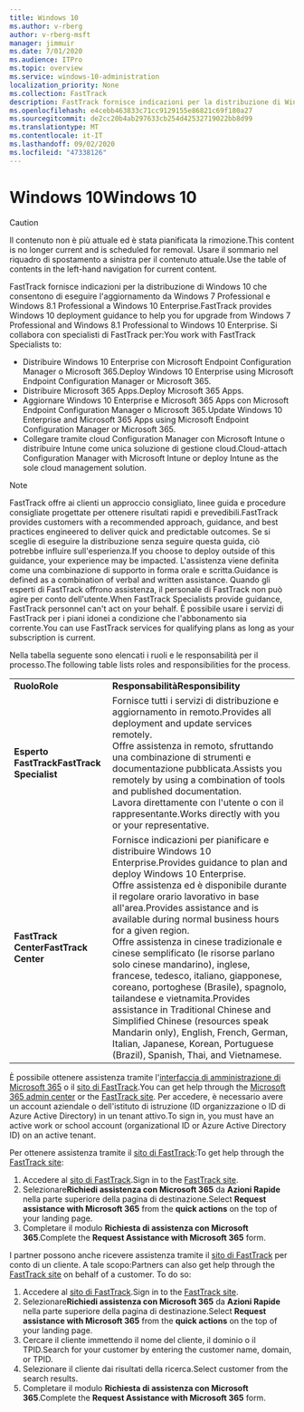 ```yaml
---
title: Windows 10
ms.author: v-rberg
author: v-rberg-msft
manager: jimmuir
ms.date: 7/01/2020
ms.audience: ITPro
ms.topic: overview
ms.service: windows-10-administration
localization_priority: None
ms.collection: FastTrack
description: FastTrack fornisce indicazioni per la distribuzione di Windows 10 che consentono di eseguire l'aggiornamento da Windows 7 Professional e Windows 8.1 Professional a Windows 10 Enterprise.
ms.openlocfilehash: e4cebb463833c71cc9129155e86821c69f180a27
ms.sourcegitcommit: de2cc20b4ab297633cb254d42532719022bb8d99
ms.translationtype: MT
ms.contentlocale: it-IT
ms.lasthandoff: 09/02/2020
ms.locfileid: "47338126"
---
```

# <a name="windows-10"></a><span data-ttu-id="e451e-103">Windows 10</span><span class="sxs-lookup"><span data-stu-id="e451e-103">Windows 10</span></span>

> [!CAUTION]
> <span data-ttu-id="e451e-104">Il contenuto non è più attuale ed è stata pianificata la rimozione.</span><span class="sxs-lookup"><span data-stu-id="e451e-104">This content is no longer current and is scheduled for removal.</span></span> <span data-ttu-id="e451e-105">Usare il sommario nel riquadro di spostamento a sinistra per il contenuto attuale.</span><span class="sxs-lookup"><span data-stu-id="e451e-105">Use the table of contents in the left-hand navigation for current content.</span></span>

<span data-ttu-id="e451e-106">FastTrack fornisce indicazioni per la distribuzione di Windows 10 che consentono di eseguire l'aggiornamento da Windows 7 Professional e Windows 8.1 Professional a Windows 10 Enterprise.</span><span class="sxs-lookup"><span data-stu-id="e451e-106">FastTrack provides Windows 10 deployment guidance to help you for upgrade from Windows 7 Professional and Windows 8.1 Professional to Windows 10 Enterprise.</span></span> <span data-ttu-id="e451e-107">Si collabora con specialisti di FastTrack per:</span><span class="sxs-lookup"><span data-stu-id="e451e-107">You work with FastTrack Specialists to:</span></span>

- <span data-ttu-id="e451e-108">Distribuire Windows 10 Enterprise con Microsoft Endpoint Configuration Manager o Microsoft 365.</span><span class="sxs-lookup"><span data-stu-id="e451e-108">Deploy Windows 10 Enterprise using Microsoft Endpoint Configuration Manager or Microsoft 365.</span></span>
- <span data-ttu-id="e451e-109">Distribuire Microsoft 365 Apps.</span><span class="sxs-lookup"><span data-stu-id="e451e-109">Deploy Microsoft 365 Apps.</span></span> 
- <span data-ttu-id="e451e-110">Aggiornare Windows 10 Enterprise e Microsoft 365 Apps con Microsoft Endpoint Configuration Manager o Microsoft 365.</span><span class="sxs-lookup"><span data-stu-id="e451e-110">Update Windows 10 Enterprise and Microsoft 365 Apps using Microsoft Endpoint Configuration Manager or Microsoft 365.</span></span>
- <span data-ttu-id="e451e-111">Collegare tramite cloud Configuration Manager con Microsoft Intune o distribuire Intune come unica soluzione di gestione cloud.</span><span class="sxs-lookup"><span data-stu-id="e451e-111">Cloud-attach Configuration Manager with Microsoft Intune or deploy Intune as the sole cloud management solution.</span></span>
  
> [!NOTE]
> <span data-ttu-id="e451e-112">FastTrack offre ai clienti un approccio consigliato, linee guida e procedure consigliate progettate per ottenere risultati rapidi e prevedibili.</span><span class="sxs-lookup"><span data-stu-id="e451e-112">FastTrack provides customers with a recommended approach, guidance, and best practices engineered to deliver quick and predictable outcomes.</span></span> <span data-ttu-id="e451e-113">Se si sceglie di eseguire la distribuzione senza seguire questa guida, ciò potrebbe influire sull'esperienza.</span><span class="sxs-lookup"><span data-stu-id="e451e-113">If you choose to deploy outside of this guidance, your experience may be impacted.</span></span> <span data-ttu-id="e451e-114">L'assistenza viene definita come una combinazione di supporto in forma orale e scritta.</span><span class="sxs-lookup"><span data-stu-id="e451e-114">Guidance is defined as a combination of verbal and written assistance.</span></span> <span data-ttu-id="e451e-115">Quando gli esperti di FastTrack offrono assistenza, il personale di FastTrack non può agire per conto dell'utente.</span><span class="sxs-lookup"><span data-stu-id="e451e-115">When FastTrack Specialists provide guidance, FastTrack personnel can't act on your behalf.</span></span> <span data-ttu-id="e451e-116">È possibile usare i servizi di FastTrack per i piani idonei a condizione che l'abbonamento sia corrente.</span><span class="sxs-lookup"><span data-stu-id="e451e-116">You can use FastTrack services for qualifying plans as long as your subscription is current.</span></span>  
    
<span data-ttu-id="e451e-117">Nella tabella seguente sono elencati i ruoli e le responsabilità per il processo.</span><span class="sxs-lookup"><span data-stu-id="e451e-117">The following table lists roles and responsibilities for the process.</span></span>

|||
|:-----|:-----|
|<span data-ttu-id="e451e-118">**Ruolo**</span><span class="sxs-lookup"><span data-stu-id="e451e-118">**Role**</span></span> <br/> |<span data-ttu-id="e451e-119">**Responsabilità**</span><span class="sxs-lookup"><span data-stu-id="e451e-119">**Responsibility**</span></span> <br/> |
|<span data-ttu-id="e451e-120">**Esperto FastTrack**</span><span class="sxs-lookup"><span data-stu-id="e451e-120">**FastTrack Specialist**</span></span> <br/> |<span data-ttu-id="e451e-121">Fornisce tutti i servizi di distribuzione e aggiornamento in remoto.</span><span class="sxs-lookup"><span data-stu-id="e451e-121">Provides all deployment and update services remotely.</span></span>  <br/> <span data-ttu-id="e451e-122">Offre assistenza in remoto, sfruttando una combinazione di strumenti e documentazione pubblicata.</span><span class="sxs-lookup"><span data-stu-id="e451e-122">Assists you remotely by using a combination of tools and published documentation.</span></span> <br/> <span data-ttu-id="e451e-123">Lavora direttamente con l'utente o con il rappresentante.</span><span class="sxs-lookup"><span data-stu-id="e451e-123">Works directly with you or your representative.</span></span>|
|<span data-ttu-id="e451e-124">**FastTrack Center**</span><span class="sxs-lookup"><span data-stu-id="e451e-124">**FastTrack Center**</span></span>  <br/> |<span data-ttu-id="e451e-125">Fornisce indicazioni per pianificare e distribuire Windows 10 Enterprise.</span><span class="sxs-lookup"><span data-stu-id="e451e-125">Provides guidance to plan and deploy Windows 10 Enterprise.</span></span>   <br/> <span data-ttu-id="e451e-126">Offre assistenza ed è disponibile durante il regolare orario lavorativo in base all'area.</span><span class="sxs-lookup"><span data-stu-id="e451e-126">Provides assistance and is available during normal business hours for a given region.</span></span> <br/> <span data-ttu-id="e451e-127">Offre assistenza in cinese tradizionale e cinese semplificato (le risorse parlano solo cinese mandarino), inglese, francese, tedesco, italiano, giapponese, coreano, portoghese (Brasile), spagnolo, tailandese e vietnamita.</span><span class="sxs-lookup"><span data-stu-id="e451e-127">Provides assistance in Traditional Chinese and Simplified Chinese (resources speak Mandarin only), English, French, German, Italian, Japanese, Korean, Portuguese (Brazil), Spanish, Thai, and Vietnamese.</span></span>|
 
<span data-ttu-id="e451e-128">È possibile ottenere assistenza tramite l'[interfaccia di amministrazione di Microsoft 365](https://go.microsoft.com/fwlink/?linkid=2032704) o il [sito di FastTrack](https://go.microsoft.com/fwlink/?linkid=780698).</span><span class="sxs-lookup"><span data-stu-id="e451e-128">You can get help through the [Microsoft 365 admin center](https://go.microsoft.com/fwlink/?linkid=2032704) or the [FastTrack site](https://go.microsoft.com/fwlink/?linkid=780698).</span></span> <span data-ttu-id="e451e-129">Per accedere, è necessario avere un account aziendale o dell'istituto di istruzione (ID organizzazione o ID di Azure Active Directory) in un tenant attivo.</span><span class="sxs-lookup"><span data-stu-id="e451e-129">To sign in, you must have an active work or school account (organizational ID or Azure Active Directory ID) on an active tenant.</span></span> 

<span data-ttu-id="e451e-130">Per ottenere assistenza tramite il [sito di FastTrack](https://go.microsoft.com/fwlink/?linkid=780698):</span><span class="sxs-lookup"><span data-stu-id="e451e-130">To get help through the [FastTrack site](https://go.microsoft.com/fwlink/?linkid=780698):</span></span> 
1.    <span data-ttu-id="e451e-131">Accedere al [sito di FastTrack](https://go.microsoft.com/fwlink/?linkid=780698).</span><span class="sxs-lookup"><span data-stu-id="e451e-131">Sign in to the [FastTrack site](https://go.microsoft.com/fwlink/?linkid=780698).</span></span> 
2.    <span data-ttu-id="e451e-132">Selezionare**Richiedi assistenza con Microsoft 365** da **Azioni Rapide** nella parte superiore della pagina di destinazione.</span><span class="sxs-lookup"><span data-stu-id="e451e-132">Select **Request assistance with Microsoft 365** from the **quick actions** on the top of your landing page.</span></span>
3.    <span data-ttu-id="e451e-133">Completare il modulo **Richiesta di assistenza con Microsoft 365**.</span><span class="sxs-lookup"><span data-stu-id="e451e-133">Complete the **Request Assistance with Microsoft 365** form.</span></span>
  
<span data-ttu-id="e451e-p105">I partner possono anche ricevere assistenza tramite il [sito di FastTrack](https://go.microsoft.com/fwlink/?linkid=780698) per conto di un cliente. A tale scopo:</span><span class="sxs-lookup"><span data-stu-id="e451e-p105">Partners can also get help through the [FastTrack site](https://go.microsoft.com/fwlink/?linkid=780698) on behalf of a customer. To do so:</span></span>
1.    <span data-ttu-id="e451e-136">Accedere al [sito di FastTrack](https://go.microsoft.com/fwlink/?linkid=780698).</span><span class="sxs-lookup"><span data-stu-id="e451e-136">Sign in to the [FastTrack site](https://go.microsoft.com/fwlink/?linkid=780698).</span></span> 
2.    <span data-ttu-id="e451e-137">Selezionare**Richiedi assistenza con Microsoft 365** da **Azioni Rapide** nella parte superiore della pagina di destinazione.</span><span class="sxs-lookup"><span data-stu-id="e451e-137">Select **Request assistance with Microsoft 365** from the **quick actions** on the top of your landing page.</span></span>
3.    <span data-ttu-id="e451e-138">Cercare il cliente immettendo il nome del cliente, il dominio o il TPID.</span><span class="sxs-lookup"><span data-stu-id="e451e-138">Search for your customer by entering the customer name, domain, or TPID.</span></span>
4.    <span data-ttu-id="e451e-139">Selezionare il cliente dai risultati della ricerca.</span><span class="sxs-lookup"><span data-stu-id="e451e-139">Select customer from the search results.</span></span>
5.    <span data-ttu-id="e451e-140">Completare il modulo **Richiesta di assistenza con Microsoft 365**.</span><span class="sxs-lookup"><span data-stu-id="e451e-140">Complete the **Request Assistance with Microsoft 365** form.</span></span>
 
